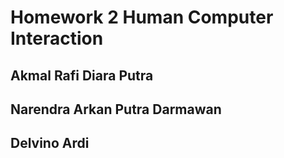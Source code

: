 # Homework 2 Human Computer Interaction

## Akmal Rafi Diara Putra

## Narendra Arkan Putra Darmawan

## Delvino Ardi
